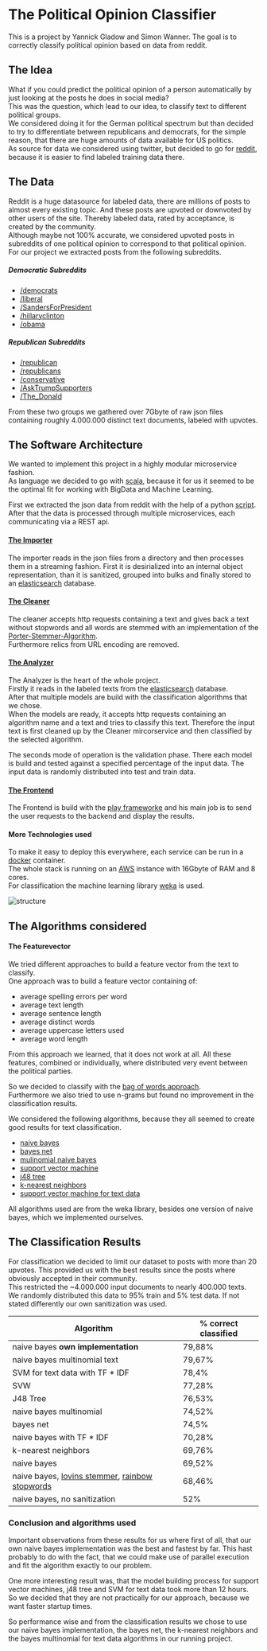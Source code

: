 # The Political Opinion Classifier

This is a project by Yannick Gladow and Simon Wanner.
The goal is to correctly classify political opinion based on data from reddit.

## The Idea
What if you could predict the political opinion of a person automatically by just looking at the posts he does in social media?   
This was the question, which lead to our idea, to classify text to different political groups.  
We considered doing it for the German political spectrum but than decided to try to differentiate between republicans and democrats, for the simple reason, that there are huge amounts of data available for US politics.  
As source for data we considered using twitter, but decided to go for [reddit](http://reddit.com), because it is easier to find labeled training data there.
## The Data
Reddit is a huge datasource for labeled data, there are millions of posts to almost every existing topic. 
And these posts are upvoted or downvoted by other users of the site. 
Thereby labeled data, rated by acceptance, is created by the community.  
Although maybe not 100% accurate, we considered upvoted posts in subreddits of one political opinion to correspond to that political opinion.  
For our project we extracted posts from the following subreddits.
##### Democratic Subreddits
- [/democrats](http://reddit.com/r/democrats)
- [/liberal](http://reddit.com/r/liberal)
- [/SandersForPresident](http://reddit.com/r/SandersForPresident)
- [/hillaryclinton](http://reddit.com/r/hillaryclinton)
- [/obama](http://reddit.com/r/obama)

##### Republican Subreddits
- [/republican](http://reddit.com/r/republican)
- [/republicans](http://reddit.com/r/republicans)
- [/conservative](http://reddit.com/r/conservative)
- [/AskTrumpSupporters](http://reddit.com/r/AskTrumpSupporters)
- [/The_Donald](http://reddit.com/r/The_Donald)

From these two groups we gathered over 7Gbyte of raw json files containing roughly 4.000.000 distinct text documents, labeled with upvotes.

## The Software Architecture
We wanted to implement this project in a highly modular microservice fashion.  
As language we decided to go with [scala](http://www.scala-lang.org/), because it for us it seemed to be the optimal fit for working with BigData and Machine Learning. 

First we extracted the json data from reddit with the help of a python [script](https://github.com/peoplma/subredditarchive).  
After that the data is processed through multiple microservices, each communicating via a REST api.
  
#### [The Importer](https://github.com/yannick-cw/poc-importer)  
The importer reads in the json files from a directory and then processes them in a streaming fashion.  First it is desirialized into an internal object representation, than it is sanitized, grouped into bulks and finally stored to an [elasticsearch](https://www.elastic.co/products/elasticsearch) database.

#### [The Cleaner](https://github.com/yannick-cw/poc_cleaner)  
The cleaner accepts http requests containing a text and gives back a text without stopwords and all words are stemmed with an implementation of the [Porter-Stemmer-Algorithm](https://de.wikipedia.org/wiki/Porter-Stemmer-Algorithmus).   
Furthermore relics from URL encoding are removed.
#### [The Analyzer](https://github.com/yannick-cw/poc_analyzer)
The Analyzer is the heart of the whole project.   
Firstly it reads in the labeled texts from the [elasticsearch](https://www.elastic.co/products/elasticsearch) database.  
After that multiple models are build with the classification algorithms that we chose.  
When the models are ready, it accepts http requests containing an algorithm name and a text and tries to classify this text. Therefore the input text is first cleaned up by the Cleaner mircorservice and then classified by the selected algorithm.  

The seconds mode of operation is the validation phase. There each model is build and tested against a specified percentage of the input data. The input data is randomly distributed into test and train data.
#### [The Frontend](https://github.com/yannick-cw/poc_frontend)  
The Frontend is build with the [play frameworke](https://www.playframework.com/) and his main job is to send the user requests to the backend and display the results.

#### More Technologies used
To make it easy to deploy this everywhere, each service can be run in a [docker](https://www.docker.com/) container.  
The whole stack is running on an [AWS](https://aws.amazon.com) instance with 16Gbyte of RAM and 8 cores.  
For classification the machine learning library [weka](http://www.cs.waikato.ac.nz/ml/weka/) is used.

![structure](https://github.com/yannick-cw/poc_analyzer/blob/master/pocStructure.png "Architecture")


## The Algorithms considered
#### The Featurevector
We tried different approaches to build a feature vector from the text to classify.   
One approach was to build a feature vector containing of:
- average spelling errors per word
- average text length
- average sentence length
- average distinct words
- average uppercase letters used
- average word length

From this approach we learned, that it does not work at all. All these features, combined or individually, where distributed very event between the political parties.  

So we decided to classify with the [bag of words approach](https://en.wikipedia.org/wiki/Bag-of-words_model).  
Furthermore we also tried to use n-grams but found no improvement in the classification results.

We considered the following algorithms, because they all seemed to create good results for text classification.

- [naive bayes](https://en.wikipedia.org/wiki/Naive_Bayes_classifier)
- [bayes net](https://en.wikipedia.org/wiki/Bayesian_network)
- [mulinomial naive bayes](https://en.wikipedia.org/wiki/Naive_Bayes_classifier#Multinomial_naive_Bayes)
- [support vector machine](https://en.wikipedia.org/wiki/Support_vector_machine)
- [j48 tree](https://en.wikipedia.org/wiki/C4.5_algorithm)
- [k-nearest neighbors](https://en.wikipedia.org/wiki/K-nearest_neighbors_algorithm)
- [support vector machine for text data](http://weka.sourceforge.net/doc.dev/weka/classifiers/functions/SGDText.html)

All algorithms used are from the weka library, besides one version of naive bayes,  which we implemented ourselves.

## The Classification Results
For classification we decided to limit our dataset to posts with more than 20 upvotes. This provided us with the best results since the posts where obviously accepted in their community.  
This restricted the ~4.000.000 input documents to nearly 400.000 texts.  
We randomly distributed this data to 95% train and 5% test data.
If not stated differently our own sanitization was used.

|Algorithm   |% correct classified   |
|---|---|
|naive bayes **own implementation**  | 79,88%  |
|naive bayes multinomial text   | 79,67%  |
|SVM for text data with TF * IDF  | 78,4%  |
|SVW   | 77,28%  |
| J48 Tree  | 76,53%  |
| naive bayes multinomial  | 74,52%  |
| bayes net  | 74,5%  |
| naive bayes with TF * IDF | 70,28% |
| k-nearest neighbors  | 69,76%  |
| naive bayes  | 69,52%  |
| naive bayes, [lovins stemmer](http://snowball.tartarus.org/algorithms/lovins/stemmer.html), [rainbow stopwords](http://weka.sourceforge.net/doc.dev/weka/core/stopwords/Rainbow.html) | 68,46%
|  naive bayes, no sanitization | 52%  |

### Conclusion and algorithms used

Important observations from these results for us where first of all, that our own naive bayes implementation was the best and fastest by far. This hast probably to do with the fact, that we could make use of parallel execution and fit the algorithm exactly to our problem.  

One more interesting result was, that the model building process for support vector machines, j48 tree and SVM for text data took more than 12 hours. So we decided that they are not practically for our approach, because we want faster startup times.

So performance wise and from the classification results we chose to use our naive bayes implementation, the bayes net, the k-nearest neighbors and the bayes multinomial for text data algorithms in our running project.



